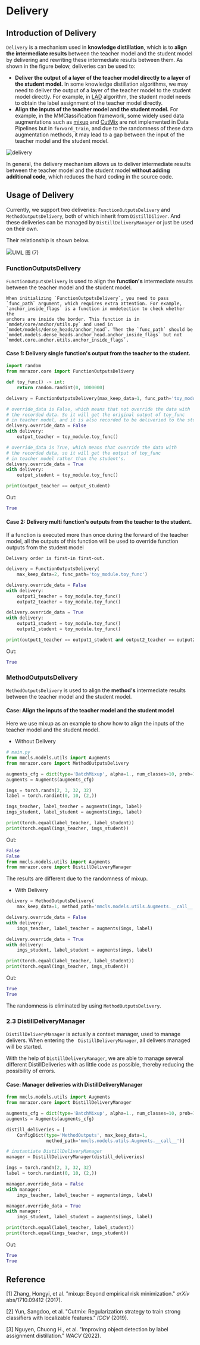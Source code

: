 # Delivery

## Introduction of Delivery

`Delivery` is a mechanism used in **knowledge distillation**, which is to **align the intermediate results** between the teacher model and the student model by delivering and rewriting these intermediate results between them. As shown in the figure below, deliveries can be used to:

- **Deliver the output of a layer of the teacher model directly to a layer of the student model.** In some knowledge distillation algorithms, we may need to deliver the output of a layer of the teacher model to the student model directly. For example, in [LAD](https://arxiv.org/abs/2108.10520) algorithm, the student model needs to obtain the label assignment of the teacher model directly.
- **Align the inputs of the teacher model and the student model.** For example, in the MMClassification framework, some widely used data augmentations such as [mixup](https://arxiv.org/abs/1710.09412) and [CutMix](https://arxiv.org/abs/1905.04899) are not implemented in Data Pipelines but in `forward_train`, and due to the randomness of these data augmentation methods, it may lead to a gap between the input of the teacher model and the student model.

![delivery](https://user-images.githubusercontent.com/88702197/187408514-74e88acd-9bb1-4ed9-b4d2-3bc78a38ed36.png)

In general, the delivery mechanism allows us to deliver intermediate results between the teacher model and the student model **without adding additional code**, which reduces the hard coding in the source code.

## Usage of Delivery

Currently, we support two deliveries:  `FunctionOutputsDelivery` and `MethodOutputsDelivery`, both of which inherit from `DistillDiliver`. And these deliveries can be managed by `DistillDeliveryManager` or just be used on their own.

Their relationship is shown below.

![UML 图 (7)](https://user-images.githubusercontent.com/88702197/187408681-9cbb9508-6226-45ae-b3f4-5fcb4b03cfb2.jpg)

### FunctionOutputsDelivery

`FunctionOutputsDelivery` is used to align the **function's** intermediate results between the teacher model and the student model.

```{note}
When initializing `FunctionOutputsDelivery`, you need to pass `func_path` argument, which requires extra attention. For example,
`anchor_inside_flags` is a function in mmdetection to check whether the
anchors are inside the border. This function is in
`mmdet/core/anchor/utils.py` and used in
`mmdet/models/dense_heads/anchor_head`. Then the `func_path` should be
`mmdet.models.dense_heads.anchor_head.anchor_inside_flags` but not
`mmdet.core.anchor.utils.anchor_inside_flags`.
```

#### Case 1: Delivery single function's output from the teacher to the student.

```Python
import random
from mmrazor.core import FunctionOutputsDelivery

def toy_func() -> int:
    return random.randint(0, 1000000)

delivery = FunctionOutputsDelivery(max_keep_data=1, func_path='toy_module.toy_func')

# override_data is False, which means that not override the data with
# the recorded data. So it will get the original output of toy_func
# in teacher model, and it is also recorded to be deliveried to the student.
delivery.override_data = False
with delivery:
    output_teacher = toy_module.toy_func()

# override_data is True, which means that override the data with
# the recorded data, so it will get the output of toy_func
# in teacher model rather than the student's.
delivery.override_data = True
with delivery:
    output_student = toy_module.toy_func()

print(output_teacher == output_student)
```

Out:

```Python
True
```

#### Case 2: Delivery multi function's outputs from the teacher to the student.

If a function is executed more than once during the forward of the teacher model, all the outputs of this function will be used to override function outputs from the student model

```{note}
Delivery order is first-in first-out.
```

```Python
delivery = FunctionOutputsDelivery(
    max_keep_data=2, func_path='toy_module.toy_func')

delivery.override_data = False
with delivery:
    output1_teacher = toy_module.toy_func()
    output2_teacher = toy_module.toy_func()

delivery.override_data = True
with delivery:
    output1_student = toy_module.toy_func()
    output2_student = toy_module.toy_func()

print(output1_teacher == output1_student and output2_teacher == output2_student)
```

Out:

```Python
True
```

### MethodOutputsDelivery

`MethodOutputsDelivery` is used to align the **method's** intermediate results between the teacher model and the student model.

#### Case: Align the inputs of the teacher model and the student model

Here we use mixup as an example to show how to align the inputs of the teacher model and the student model.

- Without Delivery

```Python
# main.py
from mmcls.models.utils import Augments
from mmrazor.core import MethodOutputsDelivery

augments_cfg = dict(type='BatchMixup', alpha=1., num_classes=10, prob=1.0)
augments = Augments(augments_cfg)

imgs = torch.randn(2, 3, 32, 32)
label = torch.randint(0, 10, (2,))

imgs_teacher, label_teacher = augments(imgs, label)
imgs_student, label_student = augments(imgs, label)

print(torch.equal(label_teacher, label_student))
print(torch.equal(imgs_teacher, imgs_student))
```

Out:

```Python
False
False
from mmcls.models.utils import Augments
from mmrazor.core import DistillDeliveryManager
```

The results are different due to the randomness of mixup.

- With Delivery

```Python
delivery = MethodOutputsDelivery(
    max_keep_data=1, method_path='mmcls.models.utils.Augments.__call__')

delivery.override_data = False
with delivery:
    imgs_teacher, label_teacher = augments(imgs, label)

delivery.override_data = True
with delivery:
    imgs_student, label_student = augments(imgs, label)

print(torch.equal(label_teacher, label_student))
print(torch.equal(imgs_teacher, imgs_student))
```

Out:

```Python
True
True
```

The randomness is eliminated by using `MethodOutputsDelivery`.

### 2.3 DistillDeliveryManager

`DistillDeliveryManager` is actually a context manager, used to manage delivers. When entering the ` DistillDeliveryManager`, all delivers managed will be started.

With the help of `DistillDeliveryManager`, we are able to manage several different DistillDeliveries with as little code as possible, thereby reducing the possibility of errors.

#### Case: Manager deliveries with DistillDeliveryManager

```Python
from mmcls.models.utils import Augments
from mmrazor.core import DistillDeliveryManager

augments_cfg = dict(type='BatchMixup', alpha=1., num_classes=10, prob=1.0)
augments = Augments(augments_cfg)

distill_deliveries = [
    ConfigDict(type='MethodOutputs', max_keep_data=1,
               method_path='mmcls.models.utils.Augments.__call__')]

# instantiate DistillDeliveryManager
manager = DistillDeliveryManager(distill_deliveries)

imgs = torch.randn(2, 3, 32, 32)
label = torch.randint(0, 10, (2,))

manager.override_data = False
with manager:
    imgs_teacher, label_teacher = augments(imgs, label)

manager.override_data = True
with manager:
    imgs_student, label_student = augments(imgs, label)

print(torch.equal(label_teacher, label_student))
print(torch.equal(imgs_teacher, imgs_student))
```

Out:

```Python
True
True
```

## Reference

\[1\] Zhang, Hongyi, et al. "mixup: Beyond empirical risk minimization." *arXiv* abs/1710.09412 (2017).

\[2\] Yun, Sangdoo, et al. "Cutmix: Regularization strategy to train strong classifiers with localizable features." *ICCV* (2019).

\[3\] Nguyen, Chuong H., et al. "Improving object detection by label assignment distillation." *WACV* (2022).

